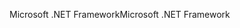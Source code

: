 <span data-ttu-id="de6ea-101">Microsoft .NET Framework</span><span class="sxs-lookup"><span data-stu-id="de6ea-101">Microsoft .NET Framework</span></span>